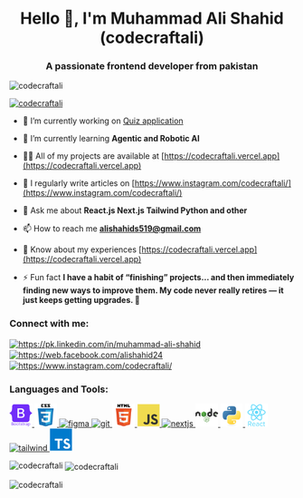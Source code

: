 <h1 align="center">Hello 👋, I'm Muhammad Ali Shahid (codecraftali)</h1>
<h3 align="center">A passionate frontend developer from pakistan</h3>

<p align="left"> <img src="https://komarev.com/ghpvc/?username=codecraftali&label=Profile%20views&color=0e75b6&style=flat" alt="codecraftali" /> </p>

<p align="left"> <a href="https://github.com/ryo-ma/github-profile-trophy"><img src="https://github-profile-trophy.vercel.app/?username=codecraftali" alt="codecraftali" /></a> </p>

- 🔭 I’m currently working on [Quiz application](globium-clouds-quiz.vercel.app/)

- 🌱 I’m currently learning **Agentic and Robotic AI**

- 👨‍💻 All of my projects are available at [https://codecraftali.vercel.app](https://codecraftali.vercel.app)

- 📝 I regularly write articles on [https://www.instagram.com/codecraftali/](https://www.instagram.com/codecraftali/)

- 💬 Ask me about **React.js Next.js Tailwind Python and other**

- 📫 How to reach me **alishahids519@gmail.com**

- 📄 Know about my experiences [https://codecraftali.vercel.app](https://codecraftali.vercel.app)

- ⚡ Fun fact **I have a habit of “finishing” projects… and then immediately finding new ways to improve them. My code never really retires — it just keeps getting upgrades. 🚀**

<h3 align="left">Connect with me:</h3>
<p align="left">
<a href="https://linkedin.com/in/https://pk.linkedin.com/in/muhammad-ali-shahid" target="blank"><img align="center" src="https://raw.githubusercontent.com/rahuldkjain/github-profile-readme-generator/master/src/images/icons/Social/linked-in-alt.svg" alt="https://pk.linkedin.com/in/muhammad-ali-shahid" height="30" width="40" /></a>
<a href="https://fb.com/https://web.facebook.com/alishahid24" target="blank"><img align="center" src="https://raw.githubusercontent.com/rahuldkjain/github-profile-readme-generator/master/src/images/icons/Social/facebook.svg" alt="https://web.facebook.com/alishahid24" height="30" width="40" /></a>
<a href="https://instagram.com/https://www.instagram.com/codecraftali/" target="blank"><img align="center" src="https://raw.githubusercontent.com/rahuldkjain/github-profile-readme-generator/master/src/images/icons/Social/instagram.svg" alt="https://www.instagram.com/codecraftali/" height="30" width="40" /></a>
</p>

<h3 align="left">Languages and Tools:</h3>
<p align="left"> <a href="https://getbootstrap.com" target="_blank" rel="noreferrer"> <img src="https://raw.githubusercontent.com/devicons/devicon/master/icons/bootstrap/bootstrap-plain-wordmark.svg" alt="bootstrap" width="40" height="40"/> </a> <a href="https://www.w3schools.com/css/" target="_blank" rel="noreferrer"> <img src="https://raw.githubusercontent.com/devicons/devicon/master/icons/css3/css3-original-wordmark.svg" alt="css3" width="40" height="40"/> </a> <a href="https://www.figma.com/" target="_blank" rel="noreferrer"> <img src="https://www.vectorlogo.zone/logos/figma/figma-icon.svg" alt="figma" width="40" height="40"/> </a> <a href="https://git-scm.com/" target="_blank" rel="noreferrer"> <img src="https://www.vectorlogo.zone/logos/git-scm/git-scm-icon.svg" alt="git" width="40" height="40"/> </a> <a href="https://www.w3.org/html/" target="_blank" rel="noreferrer"> <img src="https://raw.githubusercontent.com/devicons/devicon/master/icons/html5/html5-original-wordmark.svg" alt="html5" width="40" height="40"/> </a> <a href="https://developer.mozilla.org/en-US/docs/Web/JavaScript" target="_blank" rel="noreferrer"> <img src="https://raw.githubusercontent.com/devicons/devicon/master/icons/javascript/javascript-original.svg" alt="javascript" width="40" height="40"/> </a> <a href="https://nextjs.org/" target="_blank" rel="noreferrer"> <img src="https://cdn.worldvectorlogo.com/logos/nextjs-2.svg" alt="nextjs" width="40" height="40"/> </a> <a href="https://nodejs.org" target="_blank" rel="noreferrer"> <img src="https://raw.githubusercontent.com/devicons/devicon/master/icons/nodejs/nodejs-original-wordmark.svg" alt="nodejs" width="40" height="40"/> </a> <a href="https://www.python.org" target="_blank" rel="noreferrer"> <img src="https://raw.githubusercontent.com/devicons/devicon/master/icons/python/python-original.svg" alt="python" width="40" height="40"/> </a> <a href="https://reactjs.org/" target="_blank" rel="noreferrer"> <img src="https://raw.githubusercontent.com/devicons/devicon/master/icons/react/react-original-wordmark.svg" alt="react" width="40" height="40"/> </a> <a href="https://tailwindcss.com/" target="_blank" rel="noreferrer"> <img src="https://www.vectorlogo.zone/logos/tailwindcss/tailwindcss-icon.svg" alt="tailwind" width="40" height="40"/> </a> <a href="https://www.typescriptlang.org/" target="_blank" rel="noreferrer"> <img src="https://raw.githubusercontent.com/devicons/devicon/master/icons/typescript/typescript-original.svg" alt="typescript" width="40" height="40"/> </a> </p>

<p><img align="left" src="https://github-readme-stats.vercel.app/api/top-langs?username=codecraftali&show_icons=true&locale=en&layout=compact" alt="codecraftali" /></p>

<p>&nbsp;<img align="center" src="https://github-readme-stats.vercel.app/api?username=codecraftali&show_icons=true&locale=en" alt="codecraftali" /></p>

<p><img align="center" src="https://github-readme-streak-stats.herokuapp.com/?user=codecraftali&" alt="codecraftali" /></p>
